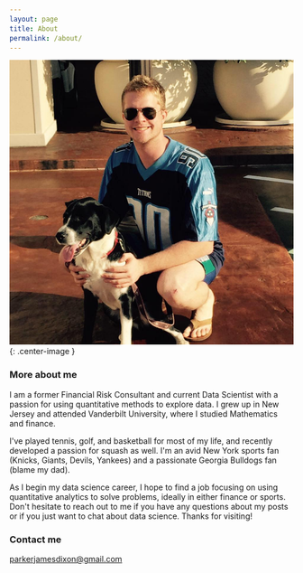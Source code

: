 ```yaml
---
layout: page
title: About
permalink: /about/
---
```


![Picture description](/assets/snoop.jpg){: .center-image }

### More about me

I am a former Financial Risk Consultant and current Data Scientist with a passion for using quantitative methods to explore data. I grew up in New Jersey and attended Vanderbilt University, where I studied Mathematics and finance.

I've played tennis, golf, and basketball for most of my life, and recently developed a passion for squash as well. I'm an avid New York sports fan (Knicks, Giants, Devils, Yankees) and a passionate Georgia Bulldogs fan (blame my dad).

As I begin my data science career, I hope to find a job focusing on using quantitative analytics to solve problems, ideally in either finance or sports. Don't hesitate to reach out to me if you have any questions about my posts or if you just want to chat about data science. Thanks for visiting!

### Contact me

[parkerjamesdixon@gmail.com](mailto:parkerjamesdixon@gmail.com)
